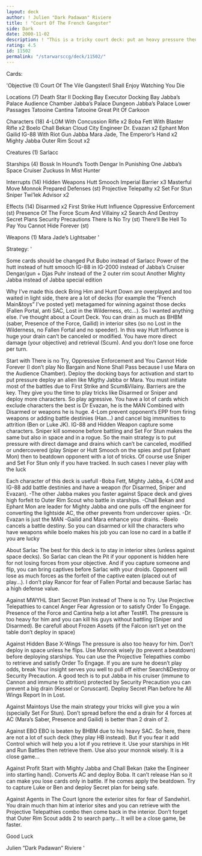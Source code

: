 ```yaml
---
layout: deck
author: ! Julien "Dark Padawan" Riviere
title: ! "Court Of The French Gangster"
side: Dark
date: 2000-11-02
description: ! "This is a tricky court deck: put an heavy pressure then Beatdown."
rating: 4.5
id: 11502
permalink: "/starwarsccg/deck/11502/"
---
```

Cards: 

'Objective (1)
Court Of The Vile Gangster/I Shall Enjoy Watching You Die

Locations (7)
Death Star II Docking Bay
Executor Docking Bay
Jabba’s Palace Audience Chamber
Jabba’s Palace Dungeon
Jabba’s Palace Lower Passages
Tatooine Cantina
Tatooine Great Pit Of Carkoon

Characters (18)
4-LOM With Concussion Rifle  x2
Boba Fett With Blaster Rifle  x2
Boelo
Chall Bekan
Cloud City Engineer
Dr. Evazan  x2
Ephant Mon
Gailid
IG-88 With Riot Gun
Jabba
Mara Jade, The Emperor’s Hand  x2
Mighty Jabba
Outer Rim Scout  x2

Creatures (1)
Sarlacc

Starships (4)
Bossk In Hound’s Tooth
Dengar In Punishing One
Jabba’s Space Cruiser
Zuckuss In Mist Hunter

Interrupts (14)
Hidden Weapons
Hutt Smooch
Imperial Barrier  x3
Masterful Move
Monnok
Prepared Defenses (st)
Projective Telepathy  x2
Set For Stun
Sniper
Twi’lek Advisor  x2

Effects (14)
Disarmed  x2
First Strike
Hutt Influence
Oppressive Enforcement (st)
Presence Of The Force
Scum And Villainy  x2
Search And Destroy
Secret Plans
Security Precautions
There Is No Try (st)
There’ll Be Hell To Pay
You Cannot Hide Forever (st)

Weapons (1)
Mara Jade’s Lightsaber  '

Strategy: '

Some cards should be changed
Put Bubo instead of Sarlacc
    Power of the hutt instead of hutt smooch
    IG-88 in IG-2000 instead of Jabba’s Cruiser
    Dengar/gun + Djas Puhr instead of the 2 outer rim scout
    Another Mighty Jabba instead of Jabba special edition

Why I’ve made this deck
Bring Him and Hunt Down are overplayed and too waited in light side, there are a lot of decks (for example the ”French Main&toys” I’ve posted yet) metagamed for winning against those decks (Fallen Portal, anti SAC, Lost in the Wilderness, etc...). So I wanted anything else. I’ve thought about a Court Deck. You can drain as much as BHBM (saber, Presence of the Force, Gailid) in interior sites (so no Lost in the Wilderness, no Fallen Fortal and no speeder).  In this way Hutt Influence is huge your drain can’t be canceled or modified. You have more direct damage (your objective) and retrieval (Scum). And you don’t lose one force per turn.

Start with There is no Try, Oppressive Enforcement and You Cannot Hide Forever (I don’t play No Bargain and None Shall Pass because I use Mara on the Audience Chamber). Deploy the docking bays for activation and start to put pressure deploy an alien like Migthy Jabba or Mara. You must initiate most of the battles due to First Strike and Scum&Vilainy. Barriers are the key. They give you the time to play tricks like Disarmed or Sniper and deploy more characters. So play agressive. You have a lot of cards which exclude characters the best is Dr Evazan, he is the MAN  Combined with Disarmed or weapons he is huge. 4-Lom prevent opponent’s EPP from firing weapons or adding battle destinies (Han...) and cancel big immunities to attrition (Ben or Luke JK). IG-88 and Hidden Weapon capture some characters. Sniper kill someone before battling and Set For Stun makes the same but also in space and in a rogue. So the main strategy is to put pressure with direct damage and drains which can’t be canceled, modified or undercovered (play Sniper or Hutt Smooch on the spies and put Ephant Mon) then to beatdown opponent with a lot of tricks. Of course use Sniper and Set For Stun only if you have tracked. In such cases I never play with the luck 

Each character of this deck is usefull
-Boba Fett, Mighty Jabba, 4-LOM and IG-88 add battle destinies and have a weapon (for Disarmed, Sniper and Evazan).
-The other Jabba makes you faster against Space deck and gives high forfeit to Outer Rim Scout who battle in starships.
-Chall Bekan and Ephant Mon are leader for Mighty Jabba and one pulls off the engineer for converting the lightside AC, the other prevents from undercover spies.
-Dr. Evazan is just the MAN 
-Gailid and Mara enhance your drains.
-Boelo cancels a battle destiny. So you can disarmed or kill the characters who have weapons while boelo makes his job you can lose no card in a batlle if you are lucky 

About Sarlac
The best for this deck is to stay in interior sites (unless against space decks). So Sarlac can clean the Pit if your opponent is hidden here for not losing forces from your objective.
 And if you capture someone and flip, you can bring captives before Sarlac with your droids. Opponent will lose as much forces as the forfeit of the captive eaten (placed out of play...). I don’t play Rancor for fear of Fallen Portal and because Sarlac has a high defense value.

Against MWYHL
Start Secret Plan instead of There is no Try. Use Projective Telepathies to cancel Anger Fear Agression or to satisfy Order To Engage. Presence of the Force and Cantina help a lot after Test#1. The pressure is too heavy for him and you can kill his guys without battling (Sniper and Disarmed). Be carefull about Frozen Assets (if the Falcon isn’t yet on the table don’t deploy in space) 

Against Hidden Base X-Wings
The pressure is also too heavy for him. Don’t deploy in space unless he flips. Use Monnok wisely (to prevent a beatdown) before deploying starships. You can use the Projective Telepathies combo to retrieve and satisfy Order To Engage. If you are sure he doesn’t play odds, break Your insight serves you well to pull off either Search&Destroy or Security Precaution. A good tech is to put Jabba in his cruiser (immune to Cannon and immune to attrition) protected by Security Precaution you can prevent a big drain (Kessel or Coruscant). Deploy Secret Plan before he All Wings Report In in Lost.

Against Maintoys
Use the main strategy your tricks will give you a win (specially Set For Stun). Don’t spread before the end a drain for 4 forces at AC (Mara’s Saber, Presence and Gailid) is better than 2 drain of 2.

Against EBO
EBO is beaten by BHBM due to his heavy SAC. So here, there are not a lot of such deck (they play HB instead). But if you fear it add Control which will help you a lot if you retrieve it. Use your starships in Hit and Run Battles then retrieve them. Use also your monnok wisely. It is a close game...

Against Profit
Start with Mighty Jabba and Chall Bekan (take the Engineer into starting hand). Converts AC and deploy Boba. It can’t release Han so it can make you lose cards only in battle. If he comes apply the beatdown. Try to capture Luke or Ben and deploy Secret plan for being safe.

Against Agents in The Court
Ignore the exterior sites for fear of Sandwhirl. You drain much than him at interior sites and you can retrieve with the Projective Telepathies combo then come back in the interior. Don’t forget that Outer Rim Scout adds 2 to search party... It will be a close game, be faster.

Good Luck 

Julien ”Dark Padawan” Riviere   '
